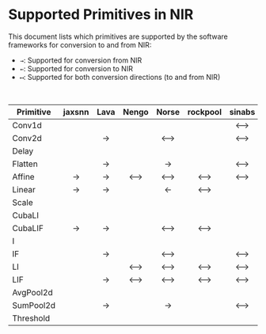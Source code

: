 # Supported Primitives in NIR
This document lists which primitives are supported by the software frameworks for conversion to and from NIR:
- `→`: Supported for conversion from NIR
- `←`: Supported for conversion to NIR
- `⟷`: Supported for both conversion directions (to and from NIR)
<br />


| Primitive | jaxsnn | Lava | Nengo | Norse | rockpool | sinabs | snntorch | SpiNNaker2 | Spyx |
|-----------|:-----:|:-----:|:-----:|:-----:|:-----:|:-----:|:-----:|:-----:|:-----:|
| Conv1d |  |  |  |  |  | ⟷ |  | → | → |
| Conv2d |  | → |  | ⟷ |  | ⟷ | ⟷ | → | ⟷ |
| Delay |  |  |  |  |  |  |  |  | → |
| Flatten |  | → |  | → |  | ⟷ | ⟷ | → | → |
| Affine | → | → | ⟷ | ⟷ | ⟷ | ⟷ | ⟷ | → | ⟷ |
| Linear | → | → |  | ← | ⟷ |  | ⟷ | → | ⟷ |
| Scale |  |  |  |  |  |  |  |  | → |
| CubaLI |  |  |  |  |  |  |  |  |  |
| CubaLIF | → | → |  | ⟷ | ⟷ |  | ⟷ | → | ⟷ |
| I |  |  |  |  |  |  |  |  | → |
| IF |  | → |  | ⟷ |  | ⟷ | → | → | ⟷ |
| LI |  |  | ⟷ | ⟷ | ⟷ | ⟷ |  |  | ← |
| LIF |  | → | ⟷ | ⟷ | ⟷ | ⟷ | ⟷ | → | ⟷ |
| AvgPool2d |  |  |  |  |  |  | ⟷ |  |  |
| SumPool2d |  | → |  | → |  | ⟷ |  | → | → |
| Threshold |  |  |  |  |  |  |  |  | → |